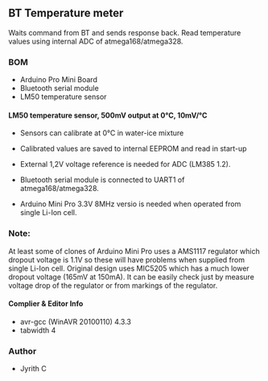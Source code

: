 
## BT Temperature meter
Waits command from BT and sends response back.
Read temperature values using internal ADC of atmega168/atmega328.

### BOM
- Arduino Pro Mini Board
- Bluetooth serial module
- LM50 temperature sensor


#### LM50 temperature sensor, 500mV output at 0°C, 10mV/°C
 - Sensors can calibrate at 0°C in water-ice mixture
 - Calibrated values are saved to internal EEPROM and read in start-up
 - External 1,2V voltage reference is needed for ADC (LM385 1.2).

 - Bluetooth serial module is connected to UART1 of atmega168/atmega328.
 - Arduino Mini Pro 3.3V 8MHz versio is needed when operated from single Li-Ion cell. 

### Note:
At least some of clones of Arduino Mini Pro uses a AMS1117 regulator which dropout voltage is 1.1V so these will have problems when supplied from single Li-Ion cell. Original design uses MIC5205 which has a much lower dropout voltage (165mV at 150mA). It can be easily check just by measure voltage drop of the regulator or from markings of the regulator.

#### Complier & Editor Info
- avr-gcc (WinAVR 20100110) 4.3.3
- tabwidth 4


### Author
- Jyrith C